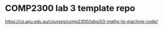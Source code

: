 # COMP2300 lab 3 template repo

<https://cs.anu.edu.au/courses/comp2300/labs/03-maths-to-machine-code/>

